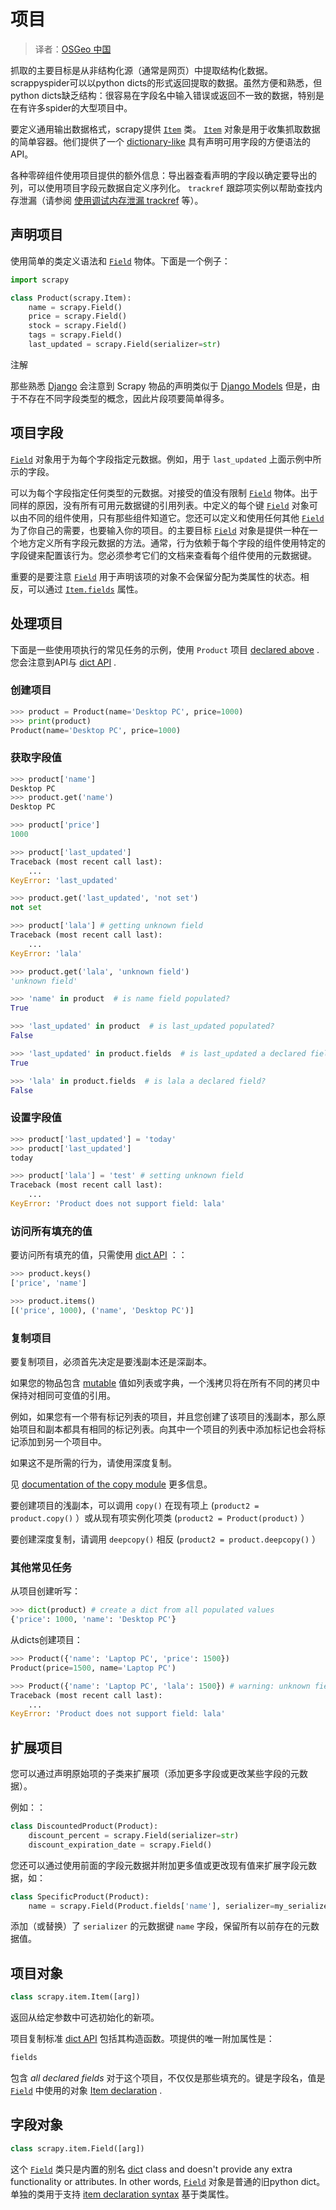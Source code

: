 # 项目

> 译者：[OSGeo 中国](https://www.osgeo.cn/)

抓取的主要目标是从非结构化源（通常是网页）中提取结构化数据。scrappyspider可以以python dicts的形式返回提取的数据。虽然方便和熟悉，但python dicts缺乏结构：很容易在字段名中输入错误或返回不一致的数据，特别是在有许多spider的大型项目中。

要定义通用输出数据格式，scrapy提供 [`Item`](#scrapy.item.Item "scrapy.item.Item") 类。 [`Item`](#scrapy.item.Item "scrapy.item.Item") 对象是用于收集抓取数据的简单容器。他们提供了一个 [dictionary-like](https://docs.python.org/2/library/stdtypes.html#dict) 具有声明可用字段的方便语法的API。

各种零碎组件使用项目提供的额外信息：导出器查看声明的字段以确定要导出的列，可以使用项目字段元数据自定义序列化。 `trackref` 跟踪项实例以帮助查找内存泄漏（请参阅 [使用调试内存泄漏 trackref](leaks.html#topics-leaks-trackrefs) 等）。

## 声明项目

使用简单的类定义语法和 [`Field`](#scrapy.item.Field "scrapy.item.Field") 物体。下面是一个例子：

```py
import scrapy

class Product(scrapy.Item):
    name = scrapy.Field()
    price = scrapy.Field()
    stock = scrapy.Field()
    tags = scrapy.Field()
    last_updated = scrapy.Field(serializer=str)

```

注解

那些熟悉 [Django](https://www.djangoproject.com/) 会注意到 Scrapy 物品的声明类似于 [Django Models](https://docs.djangoproject.com/en/dev/topics/db/models/) 但是，由于不存在不同字段类型的概念，因此片段项要简单得多。

## 项目字段

[`Field`](#scrapy.item.Field "scrapy.item.Field") 对象用于为每个字段指定元数据。例如，用于 `last_updated` 上面示例中所示的字段。

可以为每个字段指定任何类型的元数据。对接受的值没有限制 [`Field`](#scrapy.item.Field "scrapy.item.Field") 物体。出于同样的原因，没有所有可用元数据键的引用列表。中定义的每个键 [`Field`](#scrapy.item.Field "scrapy.item.Field") 对象可以由不同的组件使用，只有那些组件知道它。您还可以定义和使用任何其他 [`Field`](#scrapy.item.Field "scrapy.item.Field") 为了你自己的需要，也要输入你的项目。的主要目标 [`Field`](#scrapy.item.Field "scrapy.item.Field") 对象是提供一种在一个地方定义所有字段元数据的方法。通常，行为依赖于每个字段的组件使用特定的字段键来配置该行为。您必须参考它们的文档来查看每个组件使用的元数据键。

重要的是要注意 [`Field`](#scrapy.item.Field "scrapy.item.Field") 用于声明该项的对象不会保留分配为类属性的状态。相反，可以通过 [`Item.fields`](#scrapy.item.Item.fields "scrapy.item.Item.fields") 属性。

## 处理项目

下面是一些使用项执行的常见任务的示例，使用 `Product` 项目 [declared above](#topics-items-declaring) . 您会注意到API与 [dict API](https://docs.python.org/2/library/stdtypes.html#dict) .

### 创建项目

```py
>>> product = Product(name='Desktop PC', price=1000)
>>> print(product)
Product(name='Desktop PC', price=1000)

```

### 获取字段值

```py
>>> product['name']
Desktop PC
>>> product.get('name')
Desktop PC

>>> product['price']
1000

>>> product['last_updated']
Traceback (most recent call last):
    ...
KeyError: 'last_updated'

>>> product.get('last_updated', 'not set')
not set

>>> product['lala'] # getting unknown field
Traceback (most recent call last):
    ...
KeyError: 'lala'

>>> product.get('lala', 'unknown field')
'unknown field'

>>> 'name' in product  # is name field populated?
True

>>> 'last_updated' in product  # is last_updated populated?
False

>>> 'last_updated' in product.fields  # is last_updated a declared field?
True

>>> 'lala' in product.fields  # is lala a declared field?
False

```

### 设置字段值

```py
>>> product['last_updated'] = 'today'
>>> product['last_updated']
today

>>> product['lala'] = 'test' # setting unknown field
Traceback (most recent call last):
    ...
KeyError: 'Product does not support field: lala'

```

### 访问所有填充的值

要访问所有填充的值，只需使用 [dict API](https://docs.python.org/2/library/stdtypes.html#dict) ：：

```py
>>> product.keys()
['price', 'name']

>>> product.items()
[('price', 1000), ('name', 'Desktop PC')]

```

### 复制项目

要复制项目，必须首先决定是要浅副本还是深副本。

如果您的物品包含 [mutable](https://docs.python.org/glossary.html#term-mutable) 值如列表或字典，一个浅拷贝将在所有不同的拷贝中保持对相同可变值的引用。

例如，如果您有一个带有标记列表的项目，并且您创建了该项目的浅副本，那么原始项目和副本都具有相同的标记列表。向其中一个项目的列表中添加标记也会将标记添加到另一个项目中。

如果这不是所需的行为，请使用深度复制。

见 [documentation of the copy module](https://docs.python.org/library/copy.html) 更多信息。

要创建项目的浅副本，可以调用 `copy()` 在现有项上 (`product2 = product.copy()` ）或从现有项实例化项类 (`product2 = Product(product)` ）

要创建深度复制，请调用 `deepcopy()` 相反 (`product2 = product.deepcopy()` ）

### 其他常见任务

从项目创建听写：

```py
>>> dict(product) # create a dict from all populated values
{'price': 1000, 'name': 'Desktop PC'}

```

从dicts创建项目：

```py
>>> Product({'name': 'Laptop PC', 'price': 1500})
Product(price=1500, name='Laptop PC')

>>> Product({'name': 'Laptop PC', 'lala': 1500}) # warning: unknown field in dict
Traceback (most recent call last):
    ...
KeyError: 'Product does not support field: lala'

```

## 扩展项目

您可以通过声明原始项的子类来扩展项（添加更多字段或更改某些字段的元数据）。

例如：：

```py
class DiscountedProduct(Product):
    discount_percent = scrapy.Field(serializer=str)
    discount_expiration_date = scrapy.Field()

```

您还可以通过使用前面的字段元数据并附加更多值或更改现有值来扩展字段元数据，如：

```py
class SpecificProduct(Product):
    name = scrapy.Field(Product.fields['name'], serializer=my_serializer)

```

添加（或替换）了 `serializer` 的元数据键 `name` 字段，保留所有以前存在的元数据值。

## 项目对象

```py
class scrapy.item.Item([arg])
```

返回从给定参数中可选初始化的新项。

项目复制标准 [dict API](https://docs.python.org/2/library/stdtypes.html#dict) 包括其构造函数。项提供的唯一附加属性是：

```py
fields
```

包含 _all declared fields_ 对于这个项目，不仅仅是那些填充的。键是字段名，值是 [`Field`](#scrapy.item.Field "scrapy.item.Field") 中使用的对象 [Item declaration](#topics-items-declaring) .

## 字段对象

```py
class scrapy.item.Field([arg])
```

这个 [`Field`](#scrapy.item.Field "scrapy.item.Field") 类只是内置的别名 [dict](https://docs.python.org/2/library/stdtypes.html#dict) class and doesn't provide any extra functionality or attributes. In other words, [`Field`](#scrapy.item.Field "scrapy.item.Field") 对象是普通的旧python dict。单独的类用于支持 [item declaration syntax](#topics-items-declaring) 基于类属性。